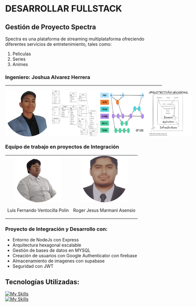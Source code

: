 # DESARROLLAR FULLSTACK

## Gestión de Proyecto Spectra

Spectra es una plataforma de streaming multiplataforma ofreciendo diferentes servicios de entretenimiento, tales como:
1. Peliculas 
2. Series 
3. Animes

### Ingeniero: Joshua Alvarez Herrera

--------------------------------------------------------------------------------------------------

<div style="display: flex; align-items: center;">
  <img src="/public/integrantes/joshua.png" alt="Delegado" style="width: 150px; height: 150px;">
  <img src="/public/procesos/maquetacion.jpg" alt="Proceso 1" style="width: 150px; height: 150px;">
  <img src="/public/procesos/gitflow.png" alt="Proceso 2" style="width: 150px; height: 150px;">
  <img src="/public/procesos/hexagonal.png" alt="Proceso 3" style="width: 150px; height: 150px;">
</div>

### Equipo de trabajo en proyectos de Integración

<table style="width: 100%;">
  <tr>
    <td style="text-align: center; vertical-align: top;">
      <img src="/public/integrantes/luis.png" alt="Luis Fernando" style="width: 150px; height: 150px;"><br>
      <p>Luis Fernando Ventocilla Polin</p>
    </td>
    <td style="text-align: center; vertical-align: top;">
      <img src="/public/integrantes/roger.png" alt="Roger Mamani" style="width: 150px; height: 150px;"><br>
      <p>Roger Jesus Marmani Asensio</p>
    </td>
  </tr>
</table>

### Proyecto de Integración y Desarrollo con:

- Entorno de NodeJs con Express
- Arquitectura hexagonal escalable
- Gestión de bases de datos en MYSQL
- Creación de usuarios con Google Authenticator con firebase
- Almacenamiento de imagenes con supabase
- Seguridad con JWT

## Tecnologías Utilizadas:

[![My Skills](https://skillicons.dev/icons?i=nodejs,npm,express,javascript,typescript,mysql,firebase,supabase,gmail)](https://skillicons.dev)<br>
[![My Skills](https://skillicons.dev/icons?i=postman,vscode,git,github)](https://skillicons.dev)<br>
